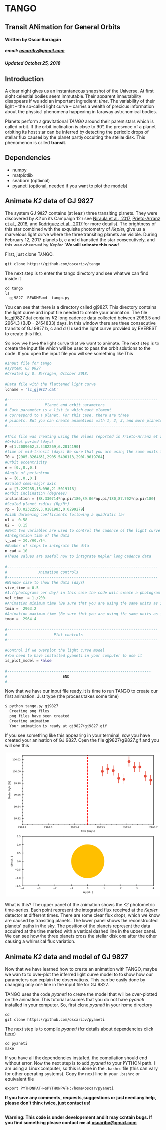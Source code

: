 

# __TANGO__
## Transit ANimation for General Orbits
#### Written by Oscar Barragán
##### email: oscaribv@gmail.com
##### Updated October 25, 2018



## __Introduction__

A clear night gives us an instantaneous snapshot of the Universe. At first sight celestial bodies seem immutable. Their apparent immutability disappears if we add an important ingredient: *time*.
The variability of their light – the so-called light curve – carries a wealth of precious information about the physical phenomena happening in faraway astronomical bodies.

Planets perform a gravitational *TANGO* around their parent stars which is called orbit.
If the orbit inclination is close to 90°, the presence of a planet orbiting its host star can be inferred by detecting the periodic drops of stellar flux caused by the planet partly occulting the stellar disk. This phenomenon is called __transit__.


## Dependencies

* numpy
* matplotlib
* seaborn (optional)
* [pyaneti](https://github.com/oscaribv/pyaneti) (optional, needed if you want to plot the models)


## Animate *K2* data of GJ 9827

The system GJ 9827 contains (at least) three transiting planets. They were discovered by *K2* on its Campaign 12 ( see [Niraula et al., 2017](http://iopscience.iop.org/article/10.3847/1538-3881/aa957c/meta), [Prieto-Arranz et al., 2018](https://www.aanda.org/articles/aa/abs/2018/10/aa32872-18/aa32872-18.html), and [Rodriguez et al., 2017](http://iopscience.iop.org/article/10.3847/1538-3881/aaa292/meta) for more details).
The brightness of this star combined with the exquisite photometry of *Kepler*, give us a marvelous light curve where the three transiting planets are visible. During February 12, 2017, planets b, c and d transited the star consecutively, and this was observed by *Kepler*. __We will animate this now!__

First, just clone TANGO.

```
git clone https://github.com/oscaribv/tango
```

The next step is to enter the tango directory and see what we can find inside it

```
cd tango
ls
  gj9827  README.md  tango.py
```

You can see that there is a directory called gj9827. This directory contains the light curve and input file needed to create your animation. The file lc_gj9827.dat contains *K2* long cadence data collected between 2963.5 and 2964.3 (BJD - 2454833) days. In this window there are three consecutive transits of GJ 9827 b, c and d (I used the light curve provided by EVEREST to create this file).

So now we have the light curve that we want to animate. The next step is to create the input file which will be used to pass the orbit solutions to the code. If you open the input file you will see something like This

```py
#Input file for tango
#system: GJ 9827
#Created by O. Barragan, October 2018.

#Data file with the flattened light curve
lcname = 'lc_gj9827.dat'

#--------------------------------------------------------------------
#                 Planet and orbit parameters
# Each parameter is a list in which each element
# correspond to a planet. For this case, there are three
# planets. But you can create animations with 1, 2, 3, and more planets.
#--------------------------------------------------------------------

#This file was creating using the values reported in Prieto-Arranz et al., (2018)
#Orbital period (days)
P =[1.2089662,3.6482269,6.2014190]
#time of mid-transit (days) Be sure that you are using the same units that in your data file
T0 = [2905.8264631,2905.5496113,2907.9619764]
#Orbit eccentricity
e = [0.,0.,0.]
#Angle of periastron
w = [0.,0.,0.]
#Scaled semi-major axis
a = [7.229235,15.096,21.5019118]
#orbit inclination (degrees)
inclination = [88.330714*np.pi/180,89.06*np.pi/180,87.702*np.pi/180]
#Scaled planet radius (Rp/R*)
rp = [0.0232259,0.0181983,0.0299279]
#Limb darkening coefficients following a quadratic law
u1 =  0.58
u2 =  0.15
#Next two variables are used to control the cadence of the light curve data
#Integration time of the data
t_cad = 30./60./24.
#Number of steps to integrate the data
n_cad = 10
#These values are useful now to integrate Kepler long cadence data

#--------------------------------------------------------------------
#              Animation controls
#--------------------------------------------------------------------
#Window size to show the data (days)
size_time = 0.5
#1./(photograms per day) in this case the code will create a photogram each 7.2 min
vel_time  = 1./200.
#Animation minimum time (Be sure that you are using the same units as in your data file)
tmin =  2963.2
#Animation maximum time (Be sure that you are using the same units as in your data file)
tmax =  2964.4

#--------------------------------------------------------------------
#                     Plot controls
#--------------------------------------------------------------------

#Control if we overplot the light curve model
#You need to have installed pyaneti in your computer to use it
is_plot_model = False

#-----------------------------------------------------------------
#                         END
#-----------------------------------------------------------------
```

Now that we have our input file ready, it is time to run TANGO to create our first animation.
Just type (the process takes some time)

```
$ python tango.py gj9827
  Creating png files
  png files have been created
  Creating animation
  Your animation is ready at gj9827/gj9827.gif
```

If you see something like this appearing in your terminal, now you have created your animation of GJ 9827. Open the file gj9827/gj9827.gif and you will see this

<p align="center">
  <img width = "500" src=".images/gj9827.gif"/>
</p>

What is this? The upper panel of the animation shows the *K2* photometric time-series. Each point represent the integrated flux received at the *Kepler* detector at different times.
There are some clear flux drops, which we know are caused by transiting planets. The lower panel shows the reconstructed planets' paths in the sky. The position of the planets represent the data acquired at the time marked with a vertical dashed line in the upper panel. We can see how the three planets cross the stellar disk one after the other causing a whimsical flux variation.

## Animate *K2* data and model of GJ 9827

Now that we have learned how to create an animation with TANGO, maybe we wan to to over-plot the inferred light curve model to to show how our parameters can explain the observations. This can be easily done by changing only one line in the input file for GJ 9827.

TANGO uses the code *pyaneti* to create the model that will be over-plotted on the animation. This tutorial assumes that you do not have *pyaneti* installed in your computer. So, first clone *pyaneti* in your home directory

```
cd
git clone https://github.com/oscaribv/pyaneti
```

The next step is to compile *pyaneti* (for details about dependencies click [here](https://github.com/oscaribv/pyaneti))

```
cd pyaneti
make
```

If you have all the dependencies installed, the compilation should end without error. Now the next step is to add *pyaneti* to your PYTHON path. I am using a Linux computer, so this is done in the `.bashrc` file (this can vary for other operating systems). Copy the next line in your `.bashrc` or equivalent file

```
export PYTHONPATH=$PYTHONPATH:/home/oscar/pyaneti
```


**If you have any comments, requests, suggestions or just need any help, please don't think twice, just contact us!**

##

#### Warning: This code is under developement and it may contain bugs. If you find something please contact me at oscaribv@gmail.com
